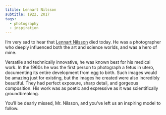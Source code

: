 ```yaml
---
titile: Lennart Nilsson
subtitle: 1922, 2017
tags:
  - photography
  - inspiration
---
```


I’m very sad to hear that [Lennart Nilsson](http://www.lennartnilsson.com) died today. He was a photographer who deeply influenced both the art and science worlds, and was a hero of mine.

Versatile and technically innovative, he was known best for his medical work. In the 1960s he was the first person to photograph a fetus in utero, documenting its entire development from egg to birth. Such images would be amazing just for existing, but the images he created were also incredibly beautiful. They had perfect exposure, sharp detail, and gorgeous composition. His work was as poetic and expressive as it was scientifically groundbreaking.

You’ll be dearly missed, Mr. Nilsson, and you’ve left us an inspiring model to follow.
